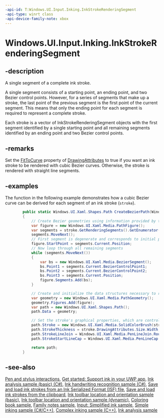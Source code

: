```yaml
---
-api-id: T:Windows.UI.Input.Inking.InkStrokeRenderingSegment
-api-type: winrt class
-api-device-family-note: xbox
---
```


<!-- Class syntax.
public class InkStrokeRenderingSegment : Windows.UI.Input.Inking.IInkStrokeRenderingSegment
-->

# Windows.UI.Input.Inking.InkStrokeRenderingSegment

## -description
A single segment of a complete ink stroke.

A single segment consists of a starting point, an ending point, and two Bezier control points. However, for a series of segments that make up a stroke, the last point of the previous segment is the first point of the current segment. This means that only the ending point for each segment is required to represent a complete stroke.

Each stroke is a vector of InkStrokeRenderingSegment objects with the first segment identified by a single starting point and all remaining segments identified by an ending point and two Bezier control points.

## -remarks
Set the [FitToCurve](inkdrawingattributes_fittocurve.md) property of [DrawingAttributes](inkstroke_drawingattributes.md) to true if you want an ink stroke to be rendered with cubic Bezier curves. Otherwise, the stroke is rendered with straight line segments.

## -examples
The function in the following example demonstrates how a cubic Bezier curve can be derived for each segment of an ink stroke (`stroke`).

```csharp
        public static Windows.UI.Xaml.Shapes.Path CreateBezierPath(Windows.UI.Input.Inking.InkStroke stroke)
        {
            // Create Bezier geometries using information provided by the stroke's segments
            var figure = new Windows.UI.Xaml.Media.PathFigure();
            var segments = stroke.GetRenderingSegments().GetEnumerator();
            segments.MoveNext();
            // First segment is degenerate and corresponds to initial position
            figure.StartPoint = segments.Current.Position;
            // Now loop through all remaining segments
            while (segments.MoveNext())
            {
                var bs = new Windows.UI.Xaml.Media.BezierSegment();
                bs.Point1 = segments.Current.BezierControlPoint1;
                bs.Point2 = segments.Current.BezierControlPoint2;
                bs.Point3 = segments.Current.Position;
                figure.Segments.Add(bs);
            }

            // Create and initialize the data structures necessary to render the figure
            var geometry = new Windows.UI.Xaml.Media.PathGeometry();
            geometry.Figures.Add(figure);
            var path = new Windows.UI.Xaml.Shapes.Path();
            path.Data = geometry;

            // Set the stroke's graphical properties, which are controlled by the Path object
            path.Stroke = new Windows.UI.Xaml.Media.SolidColorBrush(stroke.DrawingAttributes.Color);
            path.StrokeThickness = stroke.DrawingAttributes.Size.Width;
            path.StrokeLineJoin = Windows.UI.Xaml.Media.PenLineJoin.Round;
            path.StrokeStartLineCap = Windows.UI.Xaml.Media.PenLineCap.Round;

            return path;
        }
```

## -see-also
[Pen and stylus interactions](https://docs.microsoft.com/windows/uwp/input-and-devices/pen-and-stylus-interactions), [Get started: Support ink in your UWP app](https://docs.microsoft.com/windows/uwp/get-started/ink-walkthrough), [Ink analysis sample (basic) (C#)](https://github.com/MicrosoftDocs/windows-topic-specific-samples/archive/uwp-ink-analysis-basic.zip), [Ink handwriting recognition sample (C#)](https://github.com/MicrosoftDocs/windows-topic-specific-samples/archive/uwp-ink-handwriting-reco.zip), [Save and load ink strokes from an Ink Serialized Format (ISF) file](https://github.com/MicrosoftDocs/windows-topic-specific-samples/archive/uwp-ink-store.zip), [Save and load ink strokes from the clipboard](https://github.com/MicrosoftDocs/windows-topic-specific-samples/archive/uwp-ink-store-clipboard.zip), [Ink toolbar location and orientation sample (basic)](https://github.com/MicrosoftDocs/windows-topic-specific-samples/archive/uwp-ink-toolbar-handedness.zip), [Ink toolbar location and orientation sample (dynamic)](https://github.com/MicrosoftDocs/windows-topic-specific-samples/archive/uwp-ink-toolbar-handedness-dynamic.zip), [Coloring book sample](https://aka.ms/cpubsample-coloringbook), [Family notes sample](https://aka.ms/cpubsample-familynotessample), [Input: Simplified ink sample](https://github.com/microsoftarchive/msdn-code-gallery-microsoft/tree/411c271e537727d737a53fa2cbe99eaecac00cc0/Official%20Windows%20Platform%20Sample/Input%20Simplified%20ink%20sample), [Simple inking sample (C#/C++)](https://github.com/Microsoft/Windows-universal-samples/tree/master/Samples/SimpleInk), [Complex inking sample (C++)](https://github.com/Microsoft/Windows-universal-samples/tree/master/Samples/ComplexInk), [Ink analysis sample](https://github.com/Microsoft/Windows-universal-samples/tree/master/Samples/InkAnalysis)

